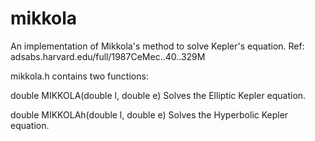 # mikkola
An implementation of Mikkola's method to solve Kepler's equation.
Ref: adsabs.harvard.edu/full/1987CeMec..40..329M

mikkola.h contains two functions:
  
  double MIKKOLA(double l, double e)     Solves the Elliptic Kepler equation.
  
  double MIKKOLAh(double l, double e)    Solves the Hyperbolic Kepler equation.
